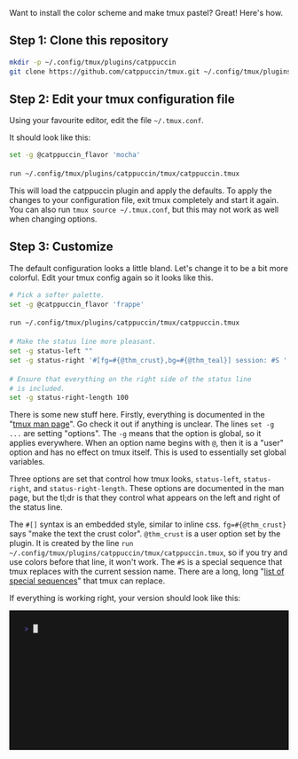 Want to install the color scheme and make tmux pastel? Great! Here's how.

## Step 1: Clone this repository

```bash
mkdir -p ~/.config/tmux/plugins/catppuccin
git clone https://github.com/catppuccin/tmux.git ~/.config/tmux/plugins/catppuccin/tmux
```

## Step 2: Edit your tmux configuration file

Using your favourite editor, edit the file `~/.tmux.conf`.

It should look like this:

```bash
set -g @catppuccin_flavor 'mocha'

run ~/.config/tmux/plugins/catppuccin/tmux/catppuccin.tmux
```

This will load the catppuccin plugin and apply the defaults.
To apply the changes to your configuration file, exit tmux completely
and start it again. You can also run `tmux source ~/.tmux.conf`, but this may
not work as well when changing options.

## Step 3: Customize

The default configuration looks a little bland. Let's change it to
be a bit more colorful. Edit your tmux config again so it looks like this.

```bash
# Pick a softer palette.
set -g @catppuccin_flavor 'frappe'

run ~/.config/tmux/plugins/catppuccin/tmux/catppuccin.tmux

# Make the status line more pleasant.
set -g status-left ""
set -g status-right '#[fg=#{@thm_crust},bg=#{@thm_teal}] session: #S '

# Ensure that everything on the right side of the status line
# is included.
set -g status-right-length 100
```

There is some new stuff here. Firstly, everything is documented in
the "[tmux man page](https://man7.org/linux/man-pages/man1/tmux.1.html)".
Go check it out if anything is unclear. The lines `set -g ...` are setting
"options". The `-g` means that the option is global, so it applies everywhere.
When an option name begins with `@`, then it is a "user" option and has no
effect on tmux itself. This is used to essentially set global variables.

Three options are set that control how tmux looks, `status-left`,
`status-right`, and `status-right-length`. These options are documented
in the man page, but the tl;dr is that they control what appears on the left
and right of the status line.

The `#[]` syntax is an embedded style, similar to inline css.
`fg=#{@thm_crust}` says "make the text the crust color". `@thm_crust` is a
user option set by the plugin. It is created by the line
`run ~/.config/tmux/plugins/catppuccin/tmux/catppuccin.tmux`, so if you try
and use colors before that line, it won't work. The `#S` is a special sequence
that tmux replaces with the current session name. There are a long, long
"[list of special sequences](https://man7.org/linux/man-pages/man1/tmux.1.html#FORMATS)"
that tmux can replace.

If everything is working right, your version should look like this:

![Demonstration of basic configuration](../../assets/demos/basic.gif)
